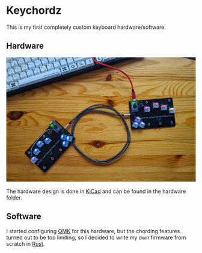 # Keychordz

This is my first completely custom keyboard hardware/software.

## Hardware
![Version 2 Hardware](v2.jpg)

The hardware design is done in [KiCad](https://www.kicad.org/) and can be found in the hardware folder.

## Software

I started configuring [QMK](https://docs.qmk.fm/#/) for this hardware, but the chording features turned out to be too limiting, so I decided to write my own firmware from scratch in [Rust](https://rust-lang.org/).
